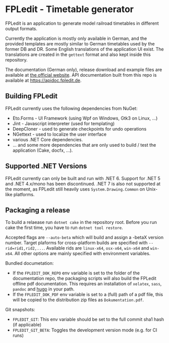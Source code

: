 # FPLedit - Timetable generator

FPLedit is an application to generate model railroad timetables in different output formats.

Currently the application is mostly only available in German, and the provided templates are mostly similar to German timetables used by the former DB and DR. Some English translations of the application UI exist. The translations are created in the `gettext` format and also kept inside this repository.

The documentation (German only), release download and example files are available at [the official website](https://fahrplan.manuelhu.de/). API documentation built from this repo is available at https://apidoc.fpledit.de.

## Building FPLedit

FPLedit currently uses the following dependencies from NuGet:

* Eto.Forms - UI Framework (using Wpf on Windows, Gtk3 on Linux, ...)
* Jint - Javascript interpreter (used for templating)
* DeepCloner - used to generate checkpoints for undo operations
* NGettext - used to localize the user interface
* various .NET Core dependencies.
* ... and some more dependencies that are only used to build / test the application (Cake, docfx, ...).

## Supported .NET Versions

FPLedit currently can only be built and run with .NET 6. Support for .NET 5 and .NET 4.x/mono has been discontinued. .NET 7 is also not supported at the moment, as FPLedit still heavily uses `System.Drawing.Common` on Unix-like platforms.

## Packaging a release

To build a relaease run `dotnet cake` in the repository root. Before you run cake the first time, you have to run `dotnet tool restore`.

Accepted flags are `--auto-beta` which will build and assign a -betaX version number. Target plaforms for cross-platform builds are specified with `--rid=rid1,rid2,...`. Available rids are `linux-x64`, `osx-x64`, `win-x64` and `win-x64`. All other options are mainly specified with environment variables.

Bundled documetation:
* If the `FPLEDIT_DOK_REPO` env variable is set to the folder of the documentation repo, the packaging scripts will also build the FPLedit offline pdf documentation. This requires an installation of `xelatex`, `sass`, `pandoc` and [hugo](https://gohugo.io) in your path.
* If the `FPLEDIT_DOK_PDF` env variable is set to a (full) path of a pdf file, this will be copied to the distribution zip files as `Dokumentation.pdf`.

Git snapshots:
* `FPLEDIT_GIT`: This env variable should be set to the full commit sha1 hash (if applicable)
* `FPLEDIT_GIT_BETA`: Toggles the development version mode (e.g. for CI runs)
